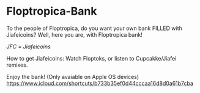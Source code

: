 # Floptropica-Bank
To the people of Floptropica, do you want your own bank FILLED with Jiafeicoins? Well, here you are, with Floptropica bank!

*JFC = Jiafeicoins*

How to get Jiafeicoins:
Watch Floptoks, or listen to Cupcakke/Jiafei remixes.

Enjoy the bank! (Only avaiable on Apple OS devices)
https://www.icloud.com/shortcuts/b733b35ef0d44cccaa16d8d0a61b7cba

